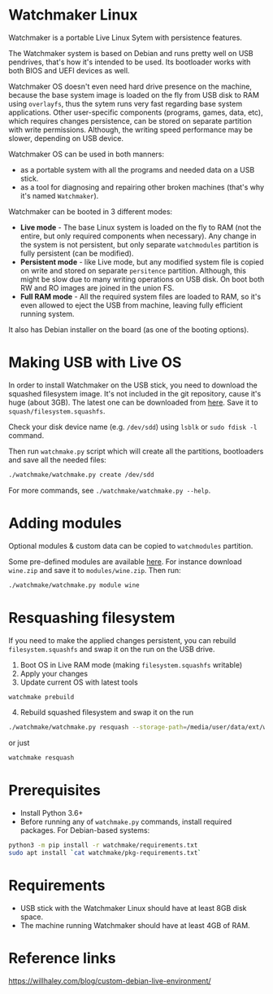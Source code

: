 Watchmaker Linux
================
Watchmaker is a portable Live Linux Sytem with persistence features.

The Watchmaker system is based on Debian and runs pretty well on USB pendrives, that's how it's intended to be used.
Its bootloader works with both BIOS and UEFI devices as well.

Watchmaker OS doesn't even need hard drive presence on the machine, because the base system image is loaded on the fly from USB disk to RAM using `overlayfs`, thus the sytem runs very fast regarding base system applications.
Other user-specific components (programs, games, data, etc), which requires changes persistence, can be stored on separate partition with write permissions.
Although, the writing speed performance may be slower, depending on USB device.

Watchmaker OS can be used in both manners:
- as a portable system with all the programs and needed data on a USB stick.
- as a tool for diagnosing and repairing other broken machines (that's why it's named `Watchmaker`).

Watchmaker can be booted in 3 different modes:
* **Live mode** - The base Linux system is loaded on the fly to RAM (not the entire, but only required components when necessary). Any change in the system is not persistent, but only separate `watchmodules` partition is fully persistent (can be modified).
* **Persistent mode** - like Live mode, but any modified system file is copied on write and stored on separate `persitence` partition. Although, this might be slow due to many writing operations on USB disk. On boot both RW and RO images are joined in the union FS.
* **Full RAM mode** - All the required system files are loaded to RAM, so it's even allowed to eject the USB from machine, leaving fully efficient running system.

It also has Debian installer on the board (as one of the booting options).

# Making USB with Live OS
In order to install Watchmaker on the USB stick, you need to download the squashed filesystem image. It's not included in the git repository, cause it's huge (about 3GB).
The latest one can be downloaded from [here](https://drive.google.com/drive/folders/1dM3Hzds_2qhJ9KLAo6CgsyE4K_-yaj75?usp=sharing). Save it to `squash/filesystem.squashfs`.

Check your disk device name (e.g. `/dev/sdd`) using `lsblk` or `sudo fdisk -l` command.

Then run `watchmake.py` script which will create all the partitions, bootloaders and save all the needed files:
```bash
./watchmake/watchmake.py create /dev/sdd
```

For more commands, see `./watchmake/watchmake.py --help`.

# Adding modules
Optional modules & custom data can be copied to `watchmodules` partition.

Some pre-defined modules are available [here](https://drive.google.com/drive/folders/12vn14uRO9fMJdfilrou3U5jd4cLzadAZ?usp=sharing).
For instance download `wine.zip` and save it to `modules/wine.zip`. Then run:
```bash
./watchmake/watchmake.py module wine
```

# Resquashing filesystem
If you need to make the applied changes persistent, you can rebuild `filesystem.squashfs` and swap it on the run on the USB drive.
1. Boot OS in Live RAM mode (making `filesystem.squashfs` writable)
2. Apply your changes
3. Update current OS with latest tools
```bash
watchmake prebuild
```
4. Rebuild squashed filesystem and swap it on the run
```bash
./watchmake/watchmake.py resquash --storage-path=/media/user/data/ext/watchmaker/squash
```
or just
```bash
watchmake resquash
```

# Prerequisites
* Install Python 3.6+
* Before running any of `watchmake.py` commands, install required packages. For Debian-based systems:
```bash
python3 -m pip install -r watchmake/requirements.txt
sudo apt install `cat watchmake/pkg-requirements.txt`
```

# Requirements
- USB stick with the Watchmaker Linux should have at least 8GB disk space.
- The machine running Watchmaker should have at least 4GB of RAM.

# Reference links
https://willhaley.com/blog/custom-debian-live-environment/
